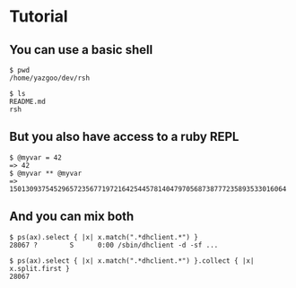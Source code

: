 # Tutorial

## You can use a basic shell

    $ pwd
    /home/yazgoo/dev/rsh

    $ ls
    README.md
    rsh

## But you also have access to a ruby REPL

    $ @myvar = 42
    => 42
    $ @myvar ** @myvar
    => 150130937545296572356771972164254457814047970568738777235893533016064

## And you can mix both

    $ ps(ax).select { |x| x.match(".*dhclient.*") }
    28067 ?        S      0:00 /sbin/dhclient -d -sf ...

    $ ps(ax).select { |x| x.match(".*dhclient.*") }.collect { |x| x.split.first }
    28067
